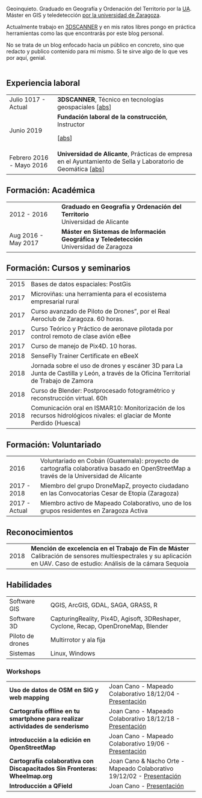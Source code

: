 Geoinquieto. Graduado en Geografía y Ordenación del Territorio por la [UA](https://www.ua.es/). Máster en GIS y teledetección [por la universidad de Zaragoza](http://titulaciones.unizar.es/tecno-infor-geo/).

Actualmente trabajo en [3DSCANNER](http://3dscanner.es) y en mis ratos libres pongo en práctica herramientas como las que encontrarás por este blog personal. 

No se trata de un blog enfocado hacia un público en concreto, sino que redacto y publico contenido para mi mismo. Si te sirve algo de lo que ves por aquí, genial.
 <br><br>


## <i class="fa fa-chevron-right"></i> Experiencia laboral
 <table class="table table-hover">
 <tr>
   <td class='col-md-3'>Julio 1017 - Actual</td>
   <td><strong>3DSCANNER</strong>, Técnico en tecnologías geospaciales
   [<a href='javascript: none'
       onclick='$("#abs_3dscannerW").toggle()'>abs</a>] <br>


   <div id="abs_3dscannerW" style="text-align: justify; display: none" markdown="1">
   Desarrollo de trabajos de topografía, escaneado y fotogrametría en el ámbito del Patrimonio, Medio Ambiente,
   Ingeniería e Industria. Soporte técnico de Leica en las [soluciones HDS](https://hds.leica-geosystems.us/). Soporte técnico oficial de drones de [SenseFly](https://www.sensefly.com/), [Parrot](https://www.parrot.com/es/) y [Flyability](https://www.flyability.com/).

   </div>
   </td>
 </tr>

 <tr>
   <td class='col-md-3'>Junio 2019</td>
   <td><strong>Fundación laboral de la construcción</strong>, Instructor

   [<a href='javascript: none'
       onclick='$("#abs_fundacion").toggle()'>abs</a>] <br>
   <div id="abs_fundacion" style="text-align: justify; display: none" markdown="1">
   Fotografía aérea y fotogrametría para construcción y obra civil con el uso de drones
   </div>
   </td>
   </tr>

 <tr>
 </tr>

 <tr>
   <td class='col-md-3'>Febrero 2016 - Mayo 2016</td>
   <td><strong>Universidad de Alicante</strong>, Prácticas de empresa en el Ayuntamiento de Sella y Laboratorio de Geomática
   [<a href='javascript: none'
       onclick='$("#abs_ua").toggle()'>abs</a>] <br>
   <div id="abs_ua" style="text-align: justify; display: none" markdown="1">
   Diseño de bases de datos para la gestión  del cementerio municipal. Infracciones urbanísticas. Cartografía municipal
   </div>
   </td>
   </tr>
 </table>



## <i class="fa fa-chevron-right"></i> Formación: Académica

<table class="table table-hover">
  <tr>
    <td class="col-md-3"> 2012 - 2016</td>
    <td>
        <strong>Graduado en Geografía y Ordenación del Territorio</strong>
        <br>
      Universidad de Alicante
    </td>
  </tr>
  <tr>
    <td class="col-md-3">Aug 2016 - May 2017</td>
    <td>
        <strong>Máster en Sistemas de Información Geográfica y Teledetección</strong>
        <br>
      Universidad de Zaragoza
    </td>
  </tr>

</table>

## <i class="fa fa-chevron-right"></i> Formación: Cursos y seminarios

<table class="table table-hover">
  <tr>
    <td class="col-md-3"> 2015</td>
    <td>
        Bases de datos espaciales: PostGis
        <br>
    </td>
  </tr>

  <tr>
    <td class="col-md-3"> 2017</td>
    <td>
        Microviñas: una herramienta para el ecosistema empresarial rural
        <br>
    </td>
  </tr>

  <tr>
    <td class="col-md-3"> 2017</td>
    <td>
        Curso avanzado de Piloto de Drones”, por el Real Aeroclub de Zaragoza. 60 horas.
        <br>
    </td>
  </tr>

  <tr>
    <td class="col-md-3"> 2017</td>
    <td>
        Curso Teórico y Práctico de aeronave pilotada por control remoto de clase avión eBee
        <br>
    </td>
  </tr>

  <tr>
    <td class="col-md-3"> 2017</td>
    <td>
        Curso de manejo de Pix4D. 10 horas.
        <br>
    </td>
  </tr>

  <tr>
    <td class="col-md-3"> 2018</td>
    <td>
        SenseFly Trainer Certificate en eBeeX
        <br>
    </td>
  </tr>

  <tr>
    <td class="col-md-3"> 2018</td>
    <td>
        Jornada sobre el uso de drones y escáner 3D para La Junta de Castilla y León, a través de la Oficina Territorial de Trabajo de Zamora
        <br>
    </td>
  </tr>

  <tr>
    <td class="col-md-3"> 2018</td>
    <td>
        Curso de Blender: Postprocesado fotogramétrico y reconstrucción virtual. 60h
        <br>
    </td>
  </tr>

  <tr>
    <td class="col-md-3"> 2018</td>
    <td>
        Comunicación oral en ISMAR10: Monitorización de los recursos hidrológicos nivales: el glaciar de Monte Perdido (Huesca)
        <br>
    </td>
  </tr>

</table>

## <i class="fa fa-chevron-right"></i> Formación: Voluntariado

<table class="table table-hover">
  <tr>
    <td class="col-md-3"> 2016</td>
    <td>
        Voluntariado en Cobán (Guatemala): proyecto de cartografía colaborativa basado en OpenStreetMap a través de la Universidad de Alicante
        <br>
    </td>
  </tr>

  <tr>
    <td class="col-md-3"> 2017 - 2018</td>
    <td>
        Miembro del grupo DroneMapZ, proyecto ciudadano en las Convocatorias Cesar de Etopia (Zaragoza)
        <br>
    </td>
  </tr>

  <tr>
    <td class="col-md-3"> 2017 - Actual</td>
    <td>
        Miembro activo de Mapeado Colaborativo, uno de los grupos residentes en Zaragoza Activa
        <br>
    </td>
  </tr>

</table>

## <i class="fa fa-chevron-right"></i> Reconocimientos
<table class="table table-hover">
<tr>
  <td class='col-md-3'>2018</td>
  <td><strong>Mención de excelencia en el Trabajo de Fin de Máster</strong> Calibración de sensores multiespectrales y su aplicación en UAV. Caso de estudio: Análisis de la cámara Sequoia
</td>
</tr>

</table>


## <i class="fa fa-chevron-right"></i> Habilidades
<table class="table table-hover">
<tr>
  <td class='col-md-3'>Software GIS</td>
  <td markdown="1">
QGIS, ArcGIS, GDAL, SAGA, GRASS, R
  </td>
</tr>
<tr>
  <td class='col-md-3'>Software 3D</td>
  <td markdown="1">
CapturingReality, Pix4D, Agisoft, 3DReshaper, Cyclone, Recap, OpenDroneMap, Blender
  </td>
</tr>
<tr>
  <td class='col-md-3'>Piloto de drones</td>
  <td markdown="1">
Multirrotor y ala fija
  </td>
</tr>
<tr>
  <td class='col-md-3'>Sistemas</td>
  <td markdown="1">
Linux, Windows
  </td>
</tr>
</table>


### Workshops

<table class="table table-hover">

<tr>
  <td class='col-md-6'><strong>Uso de datos de OSM en SIG y web mapping</strong></td>
  <td markdown="1">
  Joan Cano - Mapeado Colaborativo 18/12/04 - <a href='https://docs.google.com/presentation/d/1S1rkFdiXpO8kDILccnSl1FMUTmKQsq15joORTmRCaJo/edit?usp=sharing' target='_blank'>Presentación</a>
  </td>
</tr>

<tr>
  <td class='col-md-6'><strong>Cartografía offline en tu smartphone para realizar actividades de senderismo</strong></td>
  <td markdown="1">
  Joan Cano - Mapeado Colaborativo 18/12/18 - <a href='https://docs.google.com/presentation/d/1VdbxWW0P9J8FXiGudcwuXjkKUkRG3uTLEobI_Bc0xaY/edit?usp=sharing' target='_blank'>Presentación</a>
  </td>
</tr>

<tr>
  <td class='col-md-6'><strong>introducción a la edición en OpenStreetMap</strong></td>
  <td markdown="1">
  Joan Cano - Mapeado Colaborativo 19/06 - <a href='https://docs.google.com/presentation/d/1x6u-VmJxRm0W0s9JmOc-vUQqkY54IDPnwyzgQxYWFYc/edit?usp=sharing' target='_blank'>Presentación</a>
  </td>
</tr>

<tr>
  <td class='col-md-6'><strong>Cartografía colaborativa con Discapacitados Sin Fronteras: Wheelmap.org</strong></td>
  <td markdown="1">
  Joan Cano & Nacho Orte - Mapeado Colaborativo 19/12/02 - <a href='http://bit.ly/wheelmapMC' target='_blank'>Presentación</a>
  </td>
</tr>

<tr>
  <td class='col-md-6'><strong>Introducción a QField</strong></td>
  <td markdown="1">
  Joan Cano - <a href='http://bit.ly/qfieldMC' target='_blank'>Presentación</a>
  </td>
</tr>

</table>
